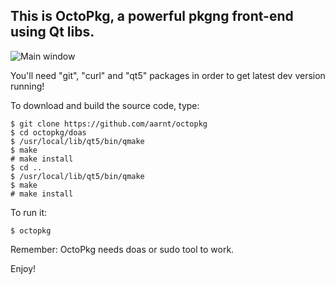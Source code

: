 ## This is OctoPkg, a powerful pkgng front-end using Qt libs.

![Main window](https://raw.githubusercontent.com/aarnt/octopkg/master/octopkg-mainwindow.png)

You'll need "git", "curl" and "qt5" packages in order to get latest dev version running!

To download and build the source code, type:

```
$ git clone https://github.com/aarnt/octopkg
$ cd octopkg/doas
$ /usr/local/lib/qt5/bin/qmake
$ make
# make install
$ cd ..
$ /usr/local/lib/qt5/bin/qmake
$ make
# make install
```

To run it:

```
$ octopkg
```

Remember: OctoPkg needs doas or sudo tool to work.

Enjoy!
